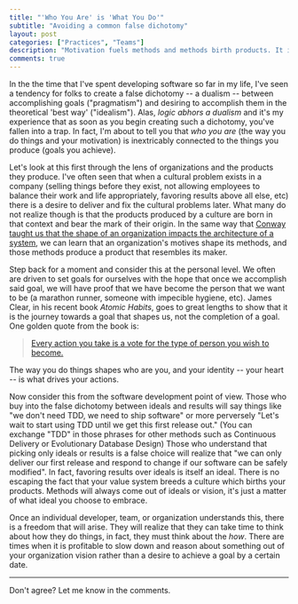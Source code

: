 ```yaml
---
title: "'Who You Are' is 'What You Do'"
subtitle: "Avoiding a common false dichotomy"
layout: post
categories: ["Practices", "Teams"]
description: "Motivation fuels methods and methods birth products. It is a mistake to think that we can avoid thinking about values and just 'deliver' software."
comments: true
---
```

In the the time that I've spent developing software so far in my life, I've seen a tendency for folks to create a false dichotomy -- a dualism -- between accomplishing goals ("pragmatism") and desiring to accomplish them in the theoretical 'best way' ("idealism"). Alas, _logic abhors a dualism_ and it's my experience that as soon as you begin creating such a dichotomy, you've fallen into a trap. In fact, I'm about to tell you that _who you are_ (the way you do things and your motivation) is inextricably connected to the things you produce (goals you achieve). 

Let's look at this first through the lens of organizations and the products they produce. I've often seen that when a cultural problem exists in a company (selling things before they exist, not allowing employees to balance their work and life appropriately, favoring results above all else, etc) there is a desire to deliver and fix the cultural problems later. What many do not realize though is that the products produced by a culture are born in that context and bear the mark of their origin. In the same way that [Conway taught us that the shape of an organization impacts the architecture of a system](https://en.wikipedia.org/wiki/Conway%27s_law), we can learn that an organization's motives shape its methods, and those methods produce a product that resembles its maker.

Step back for a moment and consider this at the personal level. We often are driven to set goals for ourselves with the hope that once we accomplish said goal, we will have proof that we have become the person that we want to be (a marathon runner, someone with impecible hygiene, etc). James Clear, in his recent book _Atomic Habits_, goes to great lengths to show that it is the journey towards a goal that shapes us, not the completion of a goal. One golden quote from the book is:

> [Every action you take is a vote for the type of person you wish to become.](https://jamesclear.com/identity-votes)

The way you do things shapes who are you, and your identity -- your heart -- is what drives your actions.

Now consider this from the software development point of view. Those who buy into the false dichotomy between ideals and results will say things like "we don't need TDD, we need to ship software" or more perversely "Let's wait to start using TDD until we get this first release out." (You can exchange "TDD" in those phrases for other methods such as Continuous Delivery or Evolutionary Database Design) Those who understand that picking only ideals or results is a false choice will realize that "we can only deliver our first release and respond to change if our software can be safely modified". In fact, favoring results over ideals is itself an ideal. There is no escaping the fact that your value system breeds a culture which births your products. Methods will always come out of ideals or vision, it's just a matter of what ideal you choose to embrace.

Once an individual developer, team, or organization understands this, there is a freedom that will arise. They will realize that they can take time to think about how they do things, in fact, they must think about the _how_. There are times when it is profitable to slow down and reason about something out of your organization vision rather than a desire to achieve a goal by a certain date. 

---

Don't agree? Let me know in the comments.
